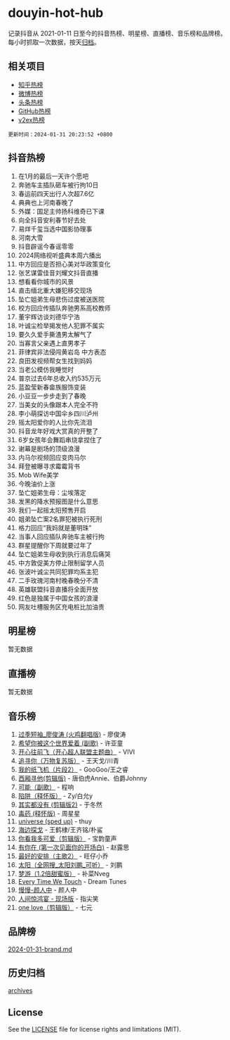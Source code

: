 # douyin-hot-hub

记录抖音从 2021-01-11 日至今的抖音热榜、明星榜、直播榜、音乐榜和品牌榜。每小时抓取一次数据，按天[归档](archives)。

## 相关项目

- [知乎热榜](https://github.com/lonnyzhang423/zhihu-hot-hub)
- [微博热榜](https://github.com/lonnyzhang423/weibo-hot-hub)
- [头条热榜](https://github.com/lonnyzhang423/toutiao-hot-hub)
- [GitHub热榜](https://github.com/lonnyzhang423/github-hot-hub)
- [v2ex热榜](https://github.com/lonnyzhang423/v2ex-hot-hub)


`更新时间：2024-01-31 20:23:52 +0800`

## 抖音热榜

1. 在1月的最后一天许个愿吧
1. 奔驰车主插队砸车被行拘10日
1. 春运前四天出行人次超7.6亿
1. 典典也上河南春晚了
1. 外媒：国足主帅扬科维奇已下课
1. 向全抖音安利春节好去处
1. 易烊千玺当选中国影协理事
1. 河南大雪
1. 抖音辟谣今春谣零零
1. 2024网络视听盛典本周六播出
1. 中方回应是否担心美对华政策变化
1. 张艺谋雷佳音刘耀文抖音直播
1. 想看看你城市的风景
1. 直击缅北重大嫌犯移交现场
1. 坠亡姐弟生母悲伤过度被送医院
1. 校方回应传插队奔驰男系高校教师
1. 董宇辉访谈刘德华宁浩
1. 叶诚尘检举揭发他人犯罪不属实
1. 要久久爱手撕渣男太解气了
1. 当寡言父亲遇上直男孝子
1. 菲律宾非法侵闯黄岩岛 中方表态
1. 良田发视频帮女生找到妈妈
1. 当老公模仿我睡觉时
1. 普京过去6年总收入约535万元
1. 蓝盈莹新春畲族服饰变装
1. 小豆豆一步步走到了春晚
1. 当美女的头像跟本人完全不符
1. 李小萌探访中国伞乡四川泸州
1. 摇太阳爱你的人比你先流泪
1. 抖音龙年好戏大赏真的开整了
1. 6岁女孩年会舞蹈串烧拿捏住了
1. 谢幕是剧场的顶级浪漫
1. 内马尔视频回应变肉马尔
1. 拜登被曝寻求霉霉背书
1. Mob Wife美学
1. 今晚油价上涨
1. 坠亡姐弟生母：尘埃落定
1. 发黑的降水预报图是什么意思
1. 我们一起摇太阳预售开启
1. 姐弟坠亡案2名罪犯被执行死刑
1. 格力回应“我妈就是董明珠”
1. 当事人回应插队奔驰车主被行拘
1. 群星提醒你下周就要过年了
1. 坠亡姐弟生母收到执行消息后痛哭
1. 中方敦促美方停止限制留学人员
1. 张波叶诚尘共同犯罪均系主犯
1. 二手玫瑰河南村晚春晚分不清
1. 英雄联盟抖音直播将全面开放
1. 红色是独属于中国女孩的浪漫
1. 网友吐槽服务区充电桩比加油贵

## 明星榜

暂无数据

## 直播榜

暂无数据

## 音乐榜

1. [过季短袖_廖俊涛 (火鸡翻唱版)](https://sf86-cdn-tos.douyinstatic.com/obj/tos-cn-ve-2774/ogQVJl0tRBKxQgZji7YClFEBrVDeHpPTWfCZbQ) - 廖俊涛
1. [希望你被这个世界爱着 (副歌)](https://sf3-cdn-tos.douyinstatic.com/obj/tos-cn-ve-2774/oUHCmWQfZlE3QQBKBeD8rCFLpJzPgCpImhsxMt) - 许亚童
1. [开心往前飞（开心超人联盟主题曲）](https://sf86-cdn-tos.douyinstatic.com/obj/tos-cn-ve-2774/9d8fb7c82cf1421fb93a9fe925275e0a) - VIVI
1. [追寻你（万物复苏版）](https://sf3-cdn-tos.douyinstatic.com/obj/tos-cn-ve-2774/oYeAZJsbjIDit9APmBg8u6uDUQnHmoCf3gbo74) - 王天戈/川青
1. [我的纸飞机（片段2）](https://sf86-cdn-tos.douyinstatic.com/obj/tos-cn-ve-2774/oM2ZrKcg2CD5AeRB2gkeXOFB1IxAGJdZPazYHf) - GooGoo/王之睿
1. [西厢寻他(剪辑版)](https://sf3-cdn-tos.douyinstatic.com/obj/tos-cn-ve-2774/oUsAVfAQKlRNxEv5qxvIB8o5qmIWUcXbzJKJhw) - 唐伯虎Annie、伯爵Johnny
1. [可能（副歌）](https://sf3-cdn-tos.douyinstatic.com/obj/tos-cn-ve-2774/cde1731888894259b333569393c2fb51) - 程响
1. [陷阱（释怀版）](https://sf86-cdn-tos.douyinstatic.com/obj/tos-cn-ve-2774/oE8C21LeZrzKLDFfQYgMzx4GAIHageG5IzayY7) - Zy/白允y
1. [其实都没有 (剪辑版2)](https://sf3-cdn-tos.douyinstatic.com/obj/tos-cn-ve-2774/oEBNQenHZtBhxYjGgUDQk0BCHTigQafgFlbQ7k) - 于冬然
1. [毒药 (释怀版)](https://sf3-cdn-tos.douyinstatic.com/obj/tos-cn-ve-2774/oYILMEAzspdZBIzy4frJNB8ZHPHWAhiwowd4Ad) - 周星星
1. [universe (sped up)](https://sf86-cdn-tos.douyinstatic.com/obj/tos-cn-ve-2774/oIQnurQLDCsdYeegkM4CKuVb23MZBXtX6QB8bv) - thuy
1. [海边探戈](https://sf3-cdn-tos.douyinstatic.com/obj/tos-cn-ve-2774/os9gE0VQCGqt6VQkZDyBBYvfSDY0QFe3vVmubn) - 王鹤棣/王齐铭/朴鲨
1. [你看我多可爱（剪辑版）](https://sf86-cdn-tos.douyinstatic.com/obj/tos-cn-ve-2774/018d241ee66a4a189b2fa9ea2fe3363d) - 宝韵童声
1. [有你在 (第一次见面你的开场白)](https://sf3-cdn-tos.douyinstatic.com/obj/tos-cn-ve-2774/oAthrQ3ClJBfI57uBoFEgNDYtNCZ0TSYQQfxQ0) - 赵露思
1. [最好的安排（主歌2）](https://sf86-cdn-tos.douyinstatic.com/obj/tos-cn-ve-2774/oMMZX1DuHpMwgoDztBmZswgQnbCeeANZxBHkFY) - 旺仔小乔
1. [太阳（全网搜_太阳刘鹏_可听）](https://sf86-cdn-tos.douyinstatic.com/obj/tos-cn-ve-2774/ogWbyIQnlBFImVbeDocRdCIYtBHlbJXgfZMvgz) - 刘鹏
1. [梦游（1.2倍甜蜜版）](https://sf86-cdn-tos.douyinstatic.com/obj/tos-cn-ve-2774/o4gyAUm8hwufoEABmwVIiQtHsFuGzAEEWtNMzo) - 补菜Nveg
1. [Every Time We Touch](https://sf3-cdn-tos.douyinstatic.com/obj/tos-cn-ve-2774/ogN6lUKQeBBfEVhIOMikG1CcJjugxk1tztZyhP) - Dream Tunes
1. [慢慢-颜人中](https://sf86-cdn-tos.douyinstatic.com/obj/tos-cn-ve-2774/ocjHNfBXdBxQNC8ZGAeoLMFTUgtBg8bkExunDC) - 颜人中
1. [人间惊鸿宴 - 现场版](https://sf86-cdn-tos.douyinstatic.com/obj/tos-cn-ve-2774/osF4mrPePAf2Yv8Wfr5fATCHZwL5h1QiGQAKwz) - 指尖笑
1. [one love（剪辑版）](https://sf86-cdn-tos.douyinstatic.com/obj/tos-cn-ve-2774/o4utbbKzHedACBQ0bkG7ZBgUvDQzbBDnYd1f1k) - 七元

## 品牌榜

[2024-01-31-brand.md](archives/2024-01-31-brand.md)

## 历史归档

[archives](archives)

## License

See the [LICENSE](LICENSE) file for license rights and limitations (MIT).
